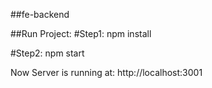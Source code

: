 ##fe-backend

##Run Project:
#Step1:
	npm install
	
#Step2:
	npm start

Now Server is running at: http://localhost:3001 
